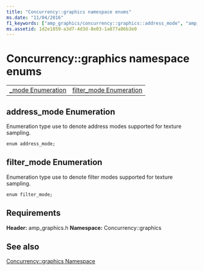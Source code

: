 ```yaml
---
title: "Concurrency::graphics namespace enums"
ms.date: "11/04/2016"
f1_keywords: ["amp_graphics/concurrency::graphics::address_mode", "amp_graphics/concurrency::graphics::filter_mode"]
ms.assetid: 1d2e1859-a3d7-4d3d-8e03-1a877a86b3e0
---
```

# Concurrency::graphics namespace enums

|||
|-|-|
|[_mode Enumeration](#address_mode)|[filter_mode Enumeration](#filter_mode)|

##  <a name="address_mode"></a>  address_mode Enumeration

Enumeration type use to denote address modes supported for texture sampling.

```
enum address_mode;
```

##  <a name="filter_mode"></a>  filter_mode Enumeration

Enumeration type use to denote filter modes supported for texture sampling.

```
enum filter_mode;
```

## Requirements

**Header:** amp_graphics.h
**Namespace:** Concurrency::graphics

## See also

[Concurrency::graphics Namespace](concurrency-graphics-namespace.md)
